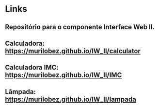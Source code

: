 # Links
## Repositório para o componente Interface Web II.

## Calculadora: https://murilobez.github.io/IW_II/calculator
## Calculadora IMC: https://murilobez.github.io/IW_II/IMC
## Lâmpada: https://murilobez.github.io/IW_II/lampada
